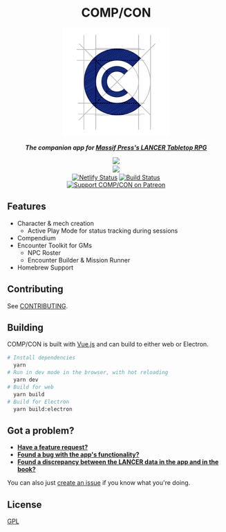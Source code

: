 <h1 align="center">COMP/CON</h1>
<p align="center" style="font-style: italic; font-weight: bold">
  <img width="250" src="/icons/256x256.png">
</p>
<p align="center"><b><i>The companion app for <a href="https://massif-press.itch.io/corebook-pdf">Massif Press's LANCER Tabletop RPG</a></b></i></p>
<p align="center">
  <a href="https://massif-press.itch.io/compcon"><img width="250" src="https://static.itch.io/images/badge-color.svg"></a>
  <br>
  <a href="https://compcon.app">
    <img width="200" src="https://www.netlify.com/img/global/badges/netlify-color-accent.svg"/>
  </a>
  <br>
  <a href="https://app.netlify.com/sites/compcon/deploys"><img alt="Netlify Status" src="https://api.netlify.com/api/v1/badges/8c8ba126-8074-4a99-98f9-9b0529107214/deploy-status"></a>
  <a href="https://travis-ci.com/massif-press/compcon"><img src="https://travis-ci.com/massif-press/compcon.svg?branch=dev" alt="Build Status"></a>
  <br>
  <a href="https://patreon.com/compcon"><img src="https://img.shields.io/endpoint?style=for-the-badge&url=https%3A%2F%2Fshieldsio-patreon.herokuapp.com%2Fendel" alt="Support COMP/CON on Patreon"></a>

</p>

## Features
- Character & mech creation
  - Active Play Mode for status tracking during sessions
- Compendium
- Encounter Toolkit for GMs
  - NPC Roster
  - Encounter Builder & Mission Runner
- Homebrew Support

## Contributing

See [CONTRIBUTING](/.github/CONTRIBUTING).

## Building
COMP/CON is built with [Vue.js](https://vuejs.org/) and can build to either web or Electron.

```sh
# Install dependencies
  yarn
# Run in dev mode in the browser, with hot reloading
  yarn dev
# Build for web
  yarn build
# Build for Electron
  yarn build:electron
```

## Got a problem?
- [**Have a feature request?**](https://goo.gl/forms/uBTHEwWpwO6NtSbh1)
- [**Found a bug with the app's functionality?**](https://goo.gl/forms/PCHR8AJWOBLdMgE32)
- [**Found a discrepancy between the LANCER data in the app and in the book?**](https://forms.gle/RoHSbei6HE3Z581k8)

You can also just [create an issue](https://github.com/massif-press/compcon/issues/new) if you know what you're doing.

## License
[GPL](/LICENSE)

